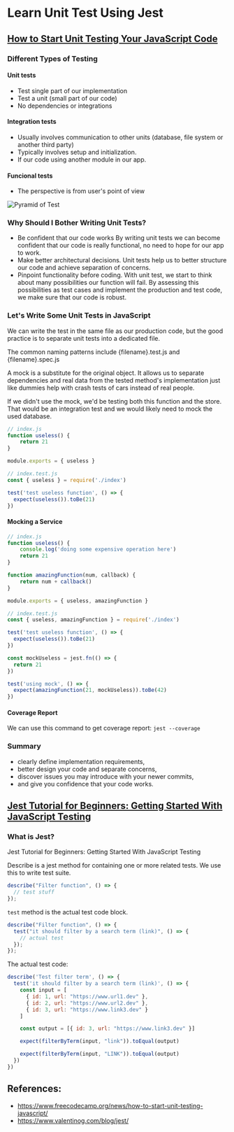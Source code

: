 # Learn Unit Test Using Jest

## [How to Start Unit Testing Your JavaScript Code](https://www.freecodecamp.org/news/how-to-start-unit-testing-javascript/)


### Different Types of Testing

#### Unit tests

- Test single part of our implementation
- Test a unit (small part of our code)
- No dependencies or integrations

#### Integration tests

- Usually involves communication to other units (database, file system or another third party)
- Typically involves setup and initialization.
- If our code using another module in our app.

#### Funcional tests

- The perspective is from user's point of view

![Pyramid of Test](https://www.freecodecamp.org/news/content/images/2020/03/presentation.jpg)


### Why Should I Bother Writing Unit Tests?

- Be confident that our code works
  By writing unit tests we can become confident that our code is really functional, no need to hope for our app to work.
- Make better architectural decisions.
  Unit tests help us to better structure our code and achieve separation of concerns.
- Pinpoint functionality before coding.
  With unit test, we start to think about many possibilities our function will fail. By assessing this possibilities as test cases and implement the production and test code, we make sure that our code is robust.

### Let's Write Some Unit Tests in JavaScript

We can write the test in the same file as our production code, but the good practice is to separate unit tests into a dedicated file.

The common naming patterns include {filename}.test.js and {filename}.spec.js

A mock is a substitute for the original object. It allows us to separate dependencies and real data from the tested method's implementation just like dummies help with crash tests of cars instead of real people.

If we didn't use the mock, we'd be testing both this function and the store. That would be an integration test and we would likely need to mock the used database.

```javascript
// index.js
function useless() {
    return 21
}

module.exports = { useless }

// index.test.js
const { useless } = require('./index')

test('test useless function', () => {
  expect(useless()).toBe(21)
})
```

#### Mocking a Service

```javascript
// index.js
function useless() {
    console.log('doing some expensive operation here')
    return 21
}

function amazingFunction(num, callback) {
    return num + callback()
}

module.exports = { useless, amazingFunction }

// index.test.js
const { useless, amazingFunction } = require('./index')

test('test useless function', () => {
  expect(useless()).toBe(21)
})

const mockUseless = jest.fn(() => {
  return 21
})

test('using mock', () => {
  expect(amazingFunction(21, mockUseless)).toBe(42)
})
```

#### Coverage Report

We can use this command to get coverage report: `jest --coverage`

### Summary

- clearly define implementation requirements,
- better design your code and separate concerns,
- discover issues you may introduce with your newer commits,
- and give you confidence that your code works.


## [Jest Tutorial for Beginners: Getting Started With JavaScript Testing](https://www.valentinog.com/blog/jest/)

### What is Jest?
Jest Tutorial for Beginners: Getting Started With JavaScript Testing

Describe is a jest method for containing one or more related tests. We use this to write test suite.

```javascript
describe("Filter function", () => {
  // test stuff
});
```

`test` method is the actual test code block.

```javascript
describe("Filter function", () => {
  test("it should filter by a search term (link)", () => {
    // actual test
  });
});
```

The actual test code:
```javascript
describe('Test filter term', () => {
  test('it should filter by a search term (link)', () => {
    const input = [
      { id: 1, url: "https://www.url1.dev" },
      { id: 2, url: "https://www.url2.dev" },
      { id: 3, url: "https://www.link3.dev" }
    ]

    const output = [{ id: 3, url: "https://www.link3.dev" }]

    expect(filterByTerm(input, "link")).toEqual(output)

    expect(filterByTerm(input, "LINK")).toEqual(output)
  })
})
```


## References:
- https://www.freecodecamp.org/news/how-to-start-unit-testing-javascript/
- https://www.valentinog.com/blog/jest/
